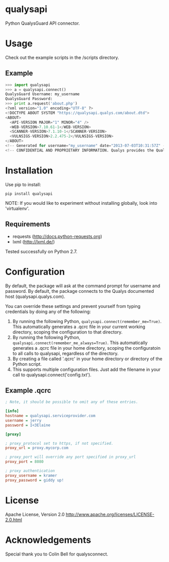 qualysapi
=========

Python QualysGuard API connector.

Usage
=====

Check out the example scripts in the /scripts directory.

Example
-------
```python
>>> import qualysapi
>>> a = qualysapi.connect()
QualysGuard Username: my_username
QualysGuard Password: 
>>> print a.request('about.php')
<?xml version="1.0" encoding="UTF-8" ?>
<!DOCTYPE ABOUT SYSTEM "https://qualysapi.qualys.com/about.dtd">
<ABOUT>
  <API-VERSION MAJOR="1" MINOR="4" />
  <WEB-VERSION>7.10.61-1</WEB-VERSION>
  <SCANNER-VERSION>7.1.10-1</SCANNER-VERSION>
  <VULNSIGS-VERSION>2.2.475-2</VULNSIGS-VERSION>
</ABOUT>
<!-- Generated for username="my_username" date="2013-07-03T10:31:57Z" -->
<!-- CONFIDENTIAL AND PROPRIETARY INFORMATION. Qualys provides the QualysGuard Service "As Is," without any warranty of any kind. Qualys makes no warranty that the information contained in this report is complete or error-free. Copyright 2013, Qualys, Inc. //--> 
```

Installation
============

Use pip to install:
```Shell
pip install qualysapi
```

NOTE: If you would like to experiment without installing globally, look into 'virtualenv'.

Requirements
------------

* requests (http://docs.python-requests.org)
* lxml (http://lxml.de/)

Tested successfully on Python 2.7.

Configuration
=============

By default, the package will ask at the command prompt for username and password. By default, the package connects to the Qualys documented host (qualysapi.qualys.com).

You can override these settings and prevent yourself from typing credentials by doing any of the following:

1. By running the following Python, `qualysapi.connect(remember_me=True)`. This automatically generates a .qcrc file in your current working directory, scoping the configuration to that directory.
2. By running the following Python, `qualysapi.connect(remember_me_always=True)`. This automatically generates a .qcrc file in your home directory, scoping the configuratoin to all calls to qualysapi, regardless of the directory.
3. By creating a file called '.qcrc' in your home directory or directory of the Python script.
4. This supports multiple configuration files. Just add the filename in your call to qualysapi.connect('config.txt').

Example .qcrc
-------------
```INI
; Note, it should be possible to omit any of these entries.

[info]
hostname = qualysapi.serviceprovider.com
username = jerry
password = I<3Elaine

[proxy]

; proxy_protocol set to https, if not specified.
proxy_url = proxy.mycorp.com

; proxy_port will override any port specified in proxy_url
proxy_port = 8080

; proxy authentication
proxy_username = kramer
proxy_password = giddy up!
```


License
=======
Apache License, Version 2.0
http://www.apache.org/licenses/LICENSE-2.0.html

Acknowledgements
================

Special thank you to Colin Bell for qualysconnect.

